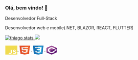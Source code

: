 ### Olá, bem vindo! 👋

<p>Desenvolvedor Full-Stack</p>
<p>Desenvolvedor web e mobile(.NET, BLAZOR, REACT, FLUTTER)</p>

<div>
  <a href="https://github.com/Thiagog4">
  <img height="180em" src="https://github-readme-stats.vercel.app/api?username=Thiagog4&show_icons=true&theme=dark" alt="thiago stats"/>
  <img height="180em" src="https://github-readme-stats.vercel.app/api/top-langs/?username=Thiagog4&layout=compact&langs_count=7&theme=dark"/>
  
</div>
  <div style="display: inline_block"><br>
  <img align="center" alt="Rafa-Js" height="30" width="40" src="https://raw.githubusercontent.com/devicons/devicon/master/icons/javascript/javascript-plain.svg">
  <img align="center" alt="Rafa-HTML" height="30" width="40" src="https://raw.githubusercontent.com/devicons/devicon/master/icons/html5/html5-original.svg">
  <img align="center" alt="Rafa-CSS" height="30" width="40" src="https://raw.githubusercontent.com/devicons/devicon/master/icons/css3/css3-original.svg">
  <img align="center" alt="Rafa-Csharp" height="30" width="40" src="https://raw.githubusercontent.com/devicons/devicon/master/icons/csharp/csharp-original.svg">
</div>
  
  ##
  

